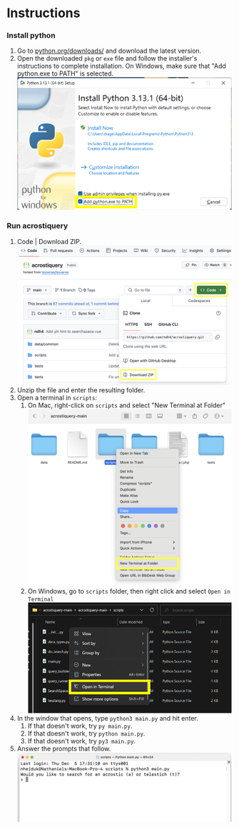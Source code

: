 # Instructions

### Install python

1. Go to [python.org/downloads/](https://www.python.org/downloads/) and download the latest version.
2. Open the downloaded `pkg` or `exe` file and follow the installer's instructions to complete installation. On Windows, make sure that "Add python.exe to PATH" is selected. ![Make sure that Add python.exe to PATH has a check mark next to it.](images/add_python_to_path.png)

### Run acrostiquery

1. Code | Download ZIP.
![Code | Download ZIP](images/download_zip.png)
2. Unzip the file and enter the resulting folder.
3. Open a terminal in `scripts`:
   1. On Mac, right-click on `scripts` and select "New Terminal at Folder" ![Right-click on `scripts` and select "New Terminal at Folder"](images/open_terminal_mac.png)
   2. On Windows, go to `scripts` folder, then right click and select `Open in Terminal` ![image](images/open_terminal_windows.png)
4. In the window that opens, type `python3 main.py` and hit enter.
   1. If that doesn't work, try `py main.py`.
   2. If that doesn't work, try `python main.py`.
   3. If that doesn't work, try `py3 main.py`.
5. Answer the prompts that follow.
![The first question should be, "Do you want to search for an acrostic or telestich?](images/mac_success.png)

